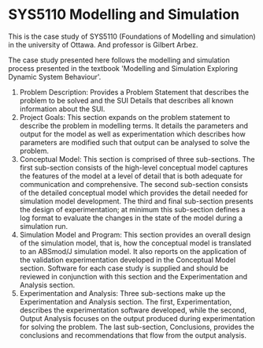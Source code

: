 # SYS5110 Modelling and Simulation 

This is the case study of SYS5110 (Foundations of Modelling and simulation) in the university of Ottawa. And professor is Gilbert Arbez.

The case study presented here follows the modelling and simulation process presented in the textbook 'Modelling and Simulation Exploring Dynamic System Behaviour'.
1. Problem Description: Provides a Problem Statement that describes the problem to be solved and the SUI Details that describes all known information about the SUI.
2. Project Goals: This section expands on the problem statement to describe the problem in modelling terms. It details the parameters and output for the model as well as experimentation which describes how parameters are modified such that output can be analysed to solve the problem.
3. Conceptual Model: This section is comprised of three sub-sections. The first sub-section consists of the high-level conceptual model captures the features of the model at a level of detail that is both adequate for communication and comprehensive. The second sub-section consists of the detailed conceptual model which provides the detail needed for simulation model development. The third and final sub-section presents the design of experimentation; at minimum this sub-section defines a log format to evaluate the changes in the state of the model during a simulation run.
4. Simulation Model and Program: This section provides an overall design of the simulation model, that is, how the conceptual model is translated to an ABSmod/J simulation model. It also reports on the application of the validation experimentation developed in the Conceptual Model section. Software for each case study is supplied and should be reviewed in conjunction with this section and the Experimentation and Analysis section.
5. Experimentation and Analysis: Three sub-sections make up the Experimentation and Analysis section. The first, Experimentation, describes the experimentation software developed, while the second, Output Analysis focuses on the output produced during experimentation for solving the problem. The last sub-section, Conclusions, provides the conclusions and recommendations that flow from the output analysis.



